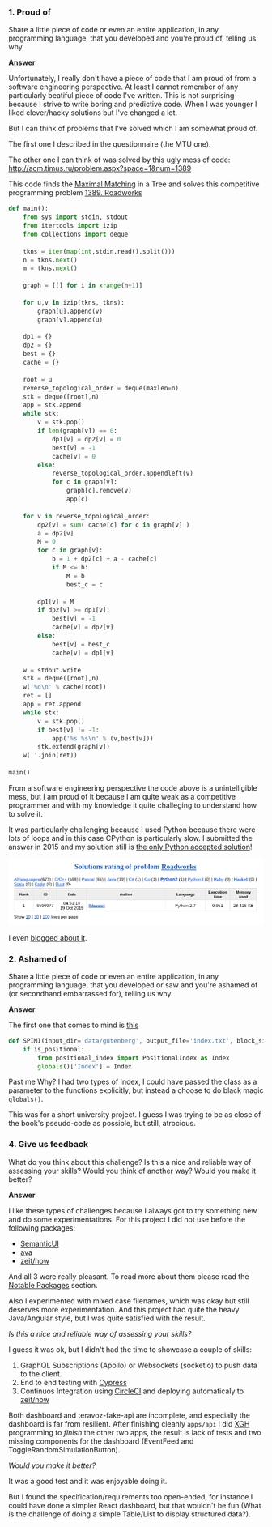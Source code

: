 ### 1. Proud of

Share a little piece of code or even an entire application, in any programming language, that you developed and you're proud of, telling us why.

**Answer**

Unfortunately, I really don't have a piece of code that I am proud of from a software engineering perspective.
At least I cannot remember of any particularly beatiful piece of code I've written. This is not surprising because I strive to write boring and predictive code. When I was younger I liked clever/hacky solutions but I've changed a lot.

But I can think of problems that I've solved which I am somewhat proud of.

The first one I described in the questionnaire (the MTU one).

The other one I can think of was solved by this ugly mess of code:
http://acm.timus.ru/problem.aspx?space=1&num=1389

This code finds the [Maximal Matching](<https://en.wikipedia.org/wiki/Matching_(graph_theory)#Maximal_matchings>) in a Tree and solves this competitive programming problem [1389. Roadworks](http://acm.timus.ru/problem.aspx?space=1&num=1389)

```python
def main():
    from sys import stdin, stdout
    from itertools import izip
    from collections import deque

    tkns = iter(map(int,stdin.read().split()))
    n = tkns.next()
    m = tkns.next()

    graph = [[] for i in xrange(n+1)]

    for u,v in izip(tkns, tkns):
        graph[u].append(v)
        graph[v].append(u)

    dp1 = {}
    dp2 = {}
    best = {}
    cache = {}

    root = u
    reverse_topological_order = deque(maxlen=n)
    stk = deque([root],n)
    app = stk.append
    while stk:
        v = stk.pop()
        if len(graph[v]) == 0:
            dp1[v] = dp2[v] = 0
            best[v] = -1
            cache[v] = 0
        else:
            reverse_topological_order.appendleft(v)
            for c in graph[v]:
                graph[c].remove(v)
                app(c)

    for v in reverse_topological_order:
        dp2[v] = sum( cache[c] for c in graph[v] )
        a = dp2[v]
        M = 0
        for c in graph[v]:
            b = 1 + dp2[c] + a - cache[c]
            if M <= b:
                M = b
                best_c = c

        dp1[v] = M
        if dp2[v] >= dp1[v]:
            best[v] = -1
            cache[v] = dp2[v]
        else:
            best[v] = best_c
            cache[v] = dp1[v]

    w = stdout.write
    stk = deque([root],n)
    w('%d\n' % cache[root])
    ret = []
    app = ret.append
    while stk:
        v = stk.pop()
        if best[v] != -1:
            app('%s %s\n' % (v,best[v]))
        stk.extend(graph[v])
    w(''.join(ret))

main()
```

From a software engineering perspective the code above is a unintelligible mess, but
I am proud of it because I am quite weak as a competitive programmer and
with my knowledge it quite challeging to understand how to solve it.

It was particularly challenging because I used Python because there were lots of loops and
in this case CPython is particularly slow.
I submitted the answer in 2015 and my solution still is [the only Python accepted solution](http://acm.timus.ru/rating.aspx?space=1&num=1389&lang=python2)!

![alt task1](https://github.com/felipeblassioli/teravoz-challenge/blob/master/images/task-1.png)

I even [blogged about it](https://codeforces.com/blog/entry/21027).

### 2. Ashamed of

Share a little piece of code or even an entire application, in any programming language, that you developed or saw and you're ashamed of (or secondhand embarrassed for), telling us why.

**Answer**

The first one that comes to mind is [this](https://github.com/felipeblassioli/spimi/blob/a891fcf8bf5326172205ca0730298176f14e35db/spimi.py#L101)

```python
def SPIMI(input_dir='data/gutenberg', output_file='index.txt', block_size=50000, is_positional=False):
	if is_positional:
		from positional_index import PositionalIndex as Index
		globals()['Index'] = Index
```

Past me Why? I had two types of Index, I could have passed the class as a parameter to the functions explicitly,
but instead a choose to do black magic `globals()`.

This was for a short university project. I guess I was trying to be as close of the book's pseudo-code as possible,
but still, atrocious.

### 4. Give us feedback

What do you think about this challenge? Is this a nice and reliable way of assessing your skills? Would you think of another way? Would you make it better?

**Answer**

I like these types of challenges because I always got to try something new and do some experimentations.
For this project I did not use before the following packages:

- [SemanticUI](https://react.semantic-ui.com/introduction)
- [ava](https://github.com/avajs)
- [zeit/now](https://zeit.co/now)

And all 3 were really pleasant. To read more about them please read the [Notable Packages](https://github.com/felipeblassioli/teravoz-challenge/blob/master/docs/challenge.md) section.

Also I experimented with mixed case filenames, which was okay but still deserves more experimentation.
And this project had quite the heavy Java/Angular style, but I was quite satisfied with the result.

*Is this a nice and reliable way of assessing your skills?*

I guess it was ok, but I didn't had the time to showcase a couple of skills:

1.  GraphQL Subscriptions (Apollo) or Websockets (socketio) to push data to the client.
2.  End to end testing with [Cypress](https://www.cypress.io/)
3.  Continuos Integration using [CircleCI](https://circleci.com/) and deploying automaticaly to [zeit/now](https://zeit.co/now)

Both dashboard and teravoz-fake-api are incomplete, and especially the dashboard is far from resilient.
After finishing cleanly `apps/api` I did [XGH](http://sou.gohorseprocess.com.br/extreme-go-horse-xgh/) programming to *finish* the other two apps, the result is lack of tests and two missing components for the dashboard (EventFeed and ToggleRandomSimulationButton).

*Would you make it better?*

It was a good test and it was enjoyable doing it. 

But I found the specification/requirements too open-ended, for instance I could have done a simpler React dashboard, but that wouldn't be fun (What is the challenge of doing a simple Table/List to display structured data?).

